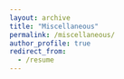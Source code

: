 ```yaml
---
layout: archive
title: "Miscellaneous"
permalink: /miscellaneous/
author_profile: true
redirect_from:
  - /resume
---
```

